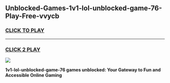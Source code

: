 
## Unblocked-Games-1v1-lol-unblocked-game-76-Play-Free-vvycb
<h3>
<a href="https://premium76.site?title=1v1-lol-unblocked-game-76&ref=19M">CLICK TO PLAY</a></h3>
<hr>

<h3>
<a href="https://premium76.site?title=1v1-lol-unblocked-game-76&ref=19M">CLICK 2 PLAY</a>
  
</h3>

<a href="https://premium76.site?title=1v1-lol-unblocked-game-76&ref=19M"><img src="https://clearcache.store/games.png"></a>


**1v1-lol-unblocked-game-76 games unblocked: Your Gateway to Fun and Accessible Online Gaming**
